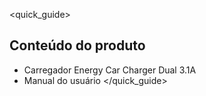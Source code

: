 <quick_guide>
## Conteúdo do produto

* Carregador Energy Car Charger Dual 3.1A
* Manual do usuário
</quick_guide>
